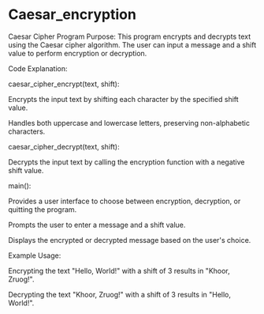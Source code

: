 # Caesar_encryption
Caesar Cipher Program
Purpose: This program encrypts and decrypts text using the Caesar cipher algorithm. The user can input a message and a shift value to perform encryption or decryption.

Code Explanation:

caesar_cipher_encrypt(text, shift):

Encrypts the input text by shifting each character by the specified shift value.

Handles both uppercase and lowercase letters, preserving non-alphabetic characters.

caesar_cipher_decrypt(text, shift):

Decrypts the input text by calling the encryption function with a negative shift value.

main():

Provides a user interface to choose between encryption, decryption, or quitting the program.

Prompts the user to enter a message and a shift value.

Displays the encrypted or decrypted message based on the user's choice.

Example Usage:

Encrypting the text "Hello, World!" with a shift of 3 results in "Khoor, Zruog!".

Decrypting the text "Khoor, Zruog!" with a shift of 3 results in "Hello, World!".
